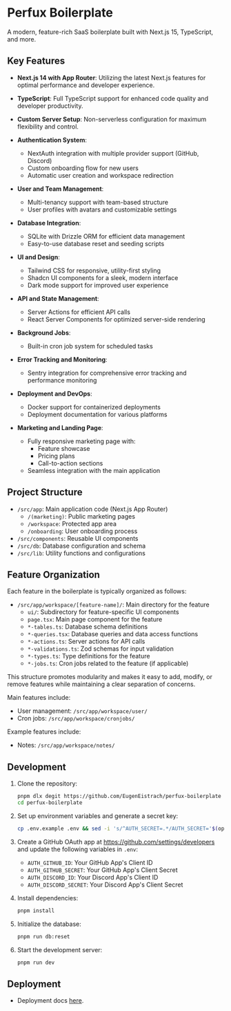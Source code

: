 # Perfux Boilerplate

A modern, feature-rich SaaS boilerplate built with Next.js 15, TypeScript, and more.

## Key Features

- **Next.js 14 with App Router**: Utilizing the latest Next.js features for optimal performance and developer experience.

- **TypeScript**: Full TypeScript support for enhanced code quality and developer productivity.

- **Custom Server Setup**: Non-serverless configuration for maximum flexibility and control.

- **Authentication System**:
  - NextAuth integration with multiple provider support (GitHub, Discord)
  - Custom onboarding flow for new users
  - Automatic user creation and workspace redirection

- **User and Team Management**:
  - Multi-tenancy support with team-based structure
  - User profiles with avatars and customizable settings

- **Database Integration**:
  - SQLite with Drizzle ORM for efficient data management
  - Easy-to-use database reset and seeding scripts

- **UI and Design**:
  - Tailwind CSS for responsive, utility-first styling
  - Shadcn UI components for a sleek, modern interface
  - Dark mode support for improved user experience

- **API and State Management**:
  - Server Actions for efficient API calls
  - React Server Components for optimized server-side rendering

- **Background Jobs**:
  - Built-in cron job system for scheduled tasks

- **Error Tracking and Monitoring**:
  - Sentry integration for comprehensive error tracking and performance monitoring

- **Deployment and DevOps**:
  - Docker support for containerized deployments
  - Deployment documentation for various platforms

- **Marketing and Landing Page**:
  - Fully responsive marketing page with:
    - Feature showcase
    - Pricing plans
    - Call-to-action sections
  - Seamless integration with the main application

## Project Structure

- `/src/app`: Main application code (Next.js App Router)
  - `/(marketing)`: Public marketing pages
  - `/workspace`: Protected app area
  - `/onboarding`: User onboarding process
- `/src/components`: Reusable UI components
- `/src/db`: Database configuration and schema
- `/src/lib`: Utility functions and configurations

## Feature Organization

Each feature in the boilerplate is typically organized as follows:

- `/src/app/workspace/[feature-name]/`: Main directory for the feature
  - `ui/`: Subdirectory for feature-specific UI components
  - `page.tsx`: Main page component for the feature
  - `*-tables.ts`: Database schema definitions
  - `*-queries.tsx`: Database queries and data access functions
  - `*-actions.ts`: Server actions for API calls
  - `*-validations.ts`: Zod schemas for input validation
  - `*-types.ts`: Type definitions for the feature
  - `*-jobs.ts`: Cron jobs related to the feature (if applicable)

This structure promotes modularity and makes it easy to add, modify, or remove features while maintaining a clear separation of concerns.

Main features include:
- User management: `/src/app/workspace/user/`
- Cron jobs: `/src/app/workspace/cronjobs/`

Example features include:
- Notes: `/src/app/workspace/notes/`

## Development

1. Clone the repository:
   ```bash
   pnpm dlx degit https://github.com/EugenEistrach/perfux-boilerplate
   cd perfux-boilerplate
   ```

2. Set up environment variables and generate a secret key:
   ```bash
   cp .env.example .env && sed -i 's/^AUTH_SECRET=.*/AUTH_SECRET='$(openssl rand -base64 33)'/' .env
   ```

3. Create a GitHub OAuth app at https://github.com/settings/developers and update the following variables in `.env`:
   - `AUTH_GITHUB_ID`: Your GitHub App's Client ID
   - `AUTH_GITHUB_SECRET`: Your GitHub App's Client Secret
   - `AUTH_DISCORD_ID`: Your Discord App's Client ID
   - `AUTH_DISCORD_SECRET`: Your Discord App's Client Secret

4. Install dependencies:
   ```bash
   pnpm install
   ```

5. Initialize the database:
   ```bash
   pnpm run db:reset
   ```

6. Start the development server:
   ```bash
   pnpm run dev
   ```

## Deployment

- Deployment docs [here](./docs/DEPLOYMENT.md).
